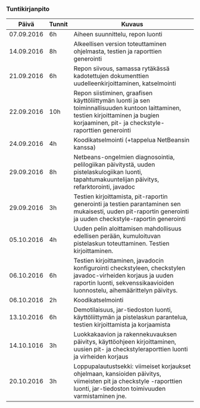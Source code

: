 ### Tuntikirjanpito
Päivä | Tunnit | Kuvaus
--------------- | ----- | ------
07.09.2016 | 6h | Aiheen suunnittelu, repon luonti
14.09.2016 | 8h | Alkeellisen version toteuttaminen ohjelmasta, testien ja raporttien generointi
21.09.2016 | 6h | Repon siivous, samassa rytäkässä  kadotettujen dokumenttien uudelleenkirjoittaminen, katselmointi
22.09.2016 | 10h | Repon siistiminen, graafisen käyttöliittymän luonti ja sen toiminnallisuuden kuntoon laittaminen, testien kirjoittaminen ja bugien korjaaminen, pit- ja checkstyle-raporttien generointi
24.09.2016 | 4h | Koodikatselmointi (+tappelua NetBeansin kanssa)
29.09.2016 | 8h | Netbeans-ongelmien diagnosointia, pelilogiikan päivitystä, uuden pistelaskulogiikan luonti, tapahtumakuuntelijan päivitys, refarktorointi, javadoc
29.09.2016 | 3h | Testien kirjoittamista, pit-raportin generointi ja testien parantaminen sen mukaisesti, uuden pit-raportin generointi ja uuden checkstyle-raportin generointi
05.10.2016 | 4h | Uuden pelin aloittamisen mahdollisuus edellisen perään, kumuloituvan pistelaskun toteuttaminen. Testien kirjoittaminen.
06.10.2016 | 6h | Testien kirjoittaminen, javadocin konfigurointi checkstyleen, checkstylen javadoc-virheiden korjaus ja uuden raportin luonti, sekvenssikaavioiden luonnostelu, aihemäärittelyn päivitys.
06.10.2016 | 2h | Koodikatselmointi
13.10.2016 | 6h | Demotilaisuus, jar-tiedoston luonti, käyttöliittymän ja pistelaskun parantelua, testien kirjoittamista ja korjaamista
14.10.1016 | 3h | Luokkakaavion ja rakennekuvauksen päivitys, käyttöohjeen kirjoittaminen, uusien pit- ja checkstyleraporttien luonti ja virheiden korjaus
20.10.2016 | 3h | Loppupalautustsekki: viimeiset korjaukset ohjelmaan, kansioiden päivitys, viimeisten pit ja checkstyle -raporttien luonti, jar-tiedoston toimivuuden varmistaminen jne.

